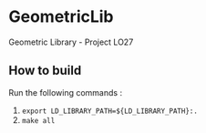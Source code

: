 GeometricLib
============

Geometric Library - Project LO27

How to build
-------------
Run the following commands :

  1. `export LD_LIBRARY_PATH=${LD_LIBRARY_PATH}:.`
  2. `make all`
